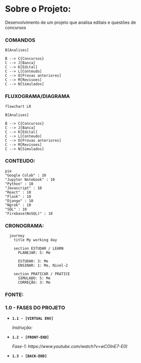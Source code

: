 # Sobre o Projeto:
Desenvolvimento de um projeto que analisa editais e questões de concursos


### COMANDOS

```
B[Analises]

B --> C{Concursos}
C --> J[Banca]
C --> K[Edital]
C --> L[Conteudo]
C --> O[Provas anteriores]
C --> M[Revisoes]
C --> N[Simulados]
```

### FLUXOGRAMA/DIAGRAMA

```mermaid
flowchart LR

B[Analises]

B --> C{Concursos}
C --> J[Banca]
C --> K[Edital]
C --> L[Conteudo]
C --> O[Provas anteriores]
C --> M[Revisoes]
C --> N[Simulados]

```
### CONTEUDO:

```mermaid
pie
"Google Colab" : 10
"Jupyter Notebook" : 10
"Python" : 10
"Javascript" : 10
"React" : 10
"Flask" : 10
"Django" : 10
"Ngrok" : 10
"SQL" : 10
"Firebase(NoSQL)" : 10
```

### CRONOGRAMA:
```mermaid
  journey
    title My working day
    
    section ESTUDAR / LEARN
      PLANEJAR: 5: Me
      
      ESTUDAR: 3: Me
      ENSINAR: 1: Me, Nivel-2
    
    section PRATICAR / PRATICE
      SIMULADO: 5: Me
      CORREÇÃO: 3: Me
```
### FONTE:


### 1.0 - FASES DO PROJETO

<ul>
  
  <li>
    <p><b><code>1.1 - [VIRTUAL ENV] </code></b></p>
    <p><i> Instrução:  </i></p>
  </li>
  
  <li>
    <p><b><code>1.2 - [FRONT-END] </code></b></p>
    <p><i> Fase-1: https://www.youtube.com/watch?v=wCOInE7-E0I  </i></p>
  </li> 
  
  <li>
    <p><b><code>1.3 - [BACK-END] </code></b></p>
    <p><i>  </i></p>
  </li>
  
</ul>

